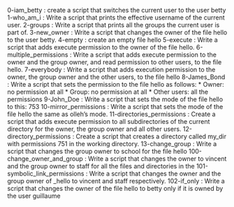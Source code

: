 0-iam_betty : create a script that switches the current user to the user betty
1-who_am_i : Write a script that prints the effective username of the current user.
2-groups : Write a script that prints all the groups the current user is part of.
3-new_owner : Write a script that changes the owner of the file hello to the user betty.
4-empty : create an empty file hello
5-execute : Write a script that adds execute permission to the owner of the file hello.
6-multiple_permissions : Write a script that adds execute permission to the owner and the group owner, and read permission to other users, to the file hello.
7-everybody : Write a script that adds execution permission to the owner, the group owner and the other users, to the file hello
8-James_Bond : Write a script that sets the permission to the file hello as follows:
	* Owner: no permission at all
	* Group: no permission at all
	* Other users: all the permissions
9-John_Doe : Write a script that sets the mode of the file hello to this: 753
10-mirror_permissions : Write a script that sets the mode of the file hello the same as olleh’s mode.
11-directories_permissions : Create a script that adds execute permission to all subdirectories of the current directory for the owner, the group owner and all other users.
12-directory_permissions : Create a script that creates a directory called my_dir with permissions 751 in the working directory.
13-change_group : Write a script that changes the group owner to school for the file hello
100-change_owner_and_group : Write a script that changes the owner to vincent and the group owner to staff for all the files and directories in the
101-symbolic_link_permissions : Write a script that changes the owner and the group owner of _hello to vincent and staff respectively.
102-if_only : Write a script that changes the owner of the file hello to betty only if it is owned by the user guillaume
